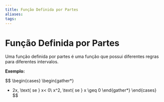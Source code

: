 ```yaml
---
title: Função Definida por Partes
aliases: 
tags:
---
```

# Função Definida por Partes

Uma função definida por partes é uma função que possui diferentes regras para diferentes intervalos.

**Exemplo:**

$$
\begin{cases}
\begin{gather*}
- 2x, \text{ se } x< 0\\
x^2, \text{ se } x \geq 0
\end{gather*}
\end{cases}
$$